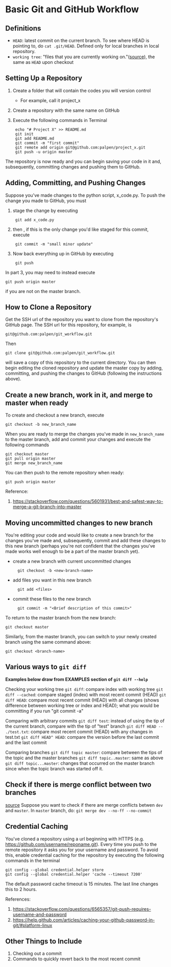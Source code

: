 # Basic Git and GitHub Workflow

## Definitions
* `HEAD`: latest commit on the current branch. To see where HEAD is pointing to, do `cat .git/HEAD`. Defined only for local branches in local repository.
* `working tree`: "files that you are currently working on."([source](https://stackoverflow.com/a/29625893)), the same as `HEAD` upon checkout


## Setting Up a Repository

1. Create a folder that will contain the codes you will version control
	- For example, call it project_x

2. Create a repository with the same name on GitHub

3. Execute the following commands in Terminal

        echo "# Project X" >> README.md
        git init
        git add README.md
        git commit -m "first commit"
        git remote add origin git@github.com:palpen/project_x.git
        git push -u origin master

The repository is now ready and you can begin saving your code in it and, subsequently, committing changes and pushing them to GitHub.


## Adding, Committing, and Pushing Changes

Suppose you've made changes to the python script, x_code.py. To push the change you made to GitHub, you must

1. stage the change by executing

        git add x_code.py

2. then , if this is the only change you'd like staged for this commit, execute

	    git commit -m "small minor update"

3. Now back everything up in GitHub by executing

	    git push

In part 3, you may need to instead execute

    git push origin master

if you are not on the master branch.


## How to Clone a Repository

Get the SSH url of the repository you want to clone from the repository's GitHub page. The SSH url for this repository, for example, is

    git@github.com:palpen/git_workflow.git

Then

    git clone git@github.com:palpen/git_workflow.git

will save a copy of this repository to the current directory. You can then begin editing the cloned repository and update the master copy by adding, committing, and pushing the changes to GitHub (following the instructions above).


## Create a new branch, work in it, and merge to master when ready

To create and checkout a new branch, execute

```
git checkout -b new_branch_name
```

When you are ready to merge the changes you've made in `new_branch_name` to the master branch, add and commit your changes and execute the following commands

```
git checkout master
git pull origin master
git merge new_branch_name
```

You can then push to the remote repository when ready:

```
git push origin master
```

Reference:
1. https://stackoverflow.com/questions/5601931/best-and-safest-way-to-merge-a-git-branch-into-master

## Moving uncommitted changes to new branch
You're editing your code and would like to create a new branch for the changes you've made and, subsequently, commit and add these changes to this new branch (perhaps you're not confident that the changes you've made works well enough to be a part of the master branch yet).

* create a new branch with current uncommitted changes

        git checkout -b <new-branch-name>

* add files you want in this new branch

        git add <files>

* commit these files to the new branch

        git commit -m "<Brief description of this commit>"

To return to the master branch from the new branch:

    git checkout master

Similarly, from the master branch, you can switch to your newly created branch using the same command above:

    git checkout <branch-name>

## Various ways to `git diff`
__Examples below draw from EXAMPLES section of `git diff --help`__

Checking your working tree
`git diff`: compare index with working tree
`git diff --cached`: compare staged (index) with most recent commit (HEAD)
`git diff HEAD`: compare most recent commit (HEAD) with all changes (shows difference between working tree or index and HEAD); what you would be committing if you run "git commit -a"

Comparing with arbitrary commits
`git diff test`: instead of using the tip of the current branch, compare with the tip of "test" branch
`git diff HEAD -- ./test.txt`: compare most recent commit (HEAD) with any changes in test.txt
`git diff HEAD^ HEAD`: compare the version before the last commit and the last commit

Comparing branches
`git diff topic master`: compare between the tips of the topic and the master branches
`git diff topic..master`: same as above
`git diff topic...master`: changes that occurred on the master branch since when the topic branch was started off it.

## Check if there is merge conflict between two branches
[source](https://stackoverflow.com/a/10879368)
Suppose you want to check if there are merge conflicts betwen `dev` and `master`. In `master` branch, do:
    `git merge dev --no-ff --no-commit`


## Credential Caching

You've cloned a repository using a url beginning with HTTPS (e.g. https://github.com/username/reponame.git). Every time you push to the remote repository it asks you for your username and password. To avoid this, enable credential caching for the repository by executing the following commands in the terminal

```
git config --global credential.helper store
git config --global credential.helper 'cache --timeout 7200'
```

The default password cache timeout is 15 minutes. The last line changes this to 2 hours.

References:
1. https://stackoverflow.com/questions/6565357/git-push-requires-username-and-password
2. https://help.github.com/articles/caching-your-github-password-in-git/#platform-linux

## Other Things to Include

1. Checking out a commit
2. Commands to quickly revert back to the most recent commit
